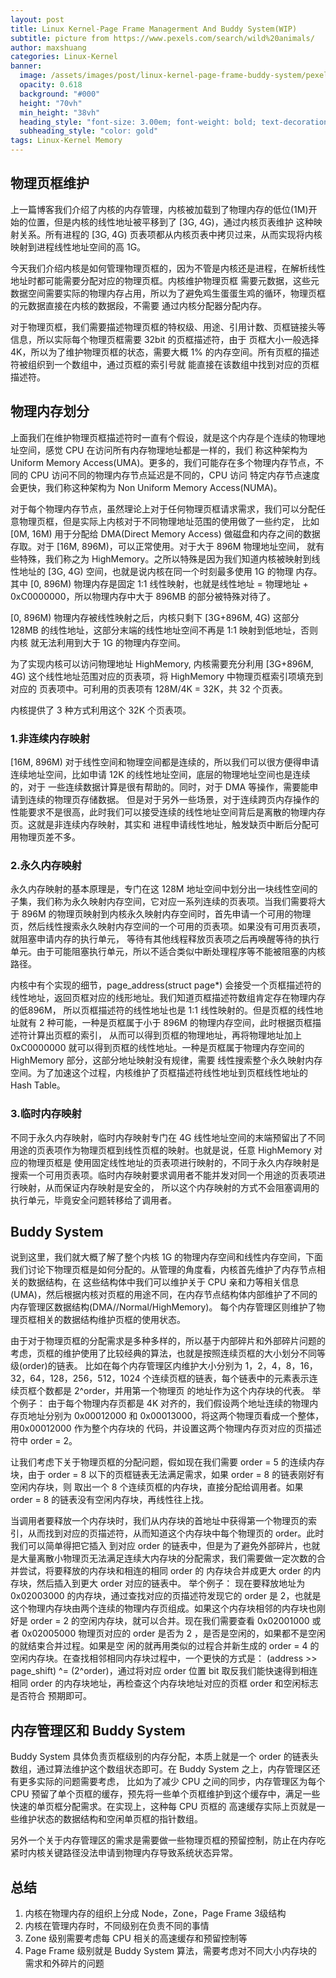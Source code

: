```yaml
---
layout: post
title: Linux Kernel-Page Frame Managerment And Buddy System(WIP)
subtitle: picture from https://www.pexels.com/search/wild%20animals/ 
author: maxshuang
categories: Linux-Kernel
banner:
  image: /assets/images/post/linux-kernel-page-frame-buddy-system/pexels-quang-nguyen-vinh-3355480.jpg
  opacity: 0.618
  background: "#000"
  height: "70vh"
  min_height: "38vh"
  heading_style: "font-size: 3.00em; font-weight: bold; text-decoration: underline"
  subheading_style: "color: gold"
tags: Linux-Kernel Memory
---
```


## 物理页框维护

上一篇博客我们介绍了内核的内存管理，内核被加载到了物理内存的低位(1M)开始的位置，但是内核的线性地址被平移到了 [3G, 4G)，通过内核页表维护
这种映射关系。所有进程的 [3G, 4G) 页表项都从内核页表中拷贝过来，从而实现将内核映射到进程线性地址空间的高 1G。

今天我们介绍内核是如何管理物理页框的，因为不管是内核还是进程，在解析线性地址时都可能需要分配对应的物理页框。内核维护物理页框
需要元数据，这些元数据空间需要实际的物理内存占用，所以为了避免鸡生蛋蛋生鸡的循环，物理页框的元数据直接在内核的数据段，不需要
通过内核分配器分配内存。

对于物理页框，我们需要描述物理页框的特权级、用途、引用计数、页框链接头等信息，所以实际每个物理页框需要 32bit 的页框描述符，由于
页框大小一般选择 4K，所以为了维护物理页框的状态，需要大概 1% 的内存空间。所有页框的描述符被组织到一个数组中，通过页框的索引号就
能直接在该数组中找到对应的页框描述符。

## 物理内存划分
上面我们在维护物理页框描述符时一直有个假设，就是这个内存是个连续的物理地址空间，感觉 CPU 在访问所有内存物理地址都是一样的，我们
称这种架构为 Uniform Memory Access(UMA)。更多的，我们可能存在多个物理内存节点，不同的 CPU 访问不同的物理内存节点延迟是不同的，CPU 访问
特定内存节点速度会更快，我们称这种架构为 Non Uniform Memory Access(NUMA)。

对于每个物理内存节点，虽然理论上对于任何物理页框请求需求，我们可以分配任意物理页框，但是实际上内核对于不同物理地址范围的使用做了一些约定，
比如 [0M, 16M) 用于分配给 DMA(Direct Memory Access) 做磁盘和内存之间的数据存取。对于 [16M, 896M)，可以正常使用。对于大于 896M 物理地址空间，
就有些特殊，我们称之为 HighMemory。之所以特殊是因为我们知道内核被映射到线性地址的 [3G, 4G) 空间，也就是说内核在同一个时刻最多使用 1G 的物理
内存。其中 [0, 896M) 物理内存是固定 1:1 线性映射，也就是线性地址 = 物理地址 + 0xC0000000，所以物理内存中大于 896MB 的部分被特殊对待了。



[0, 896M) 物理内存被线性映射之后，内核只剩下 [3G+896M, 4G) 这部分 128MB 的线性地址，这部分末端的线性地址空间不再是 1:1 映射到低地址，否则内核
就无法利用到大于 1G 的物理内存空间。

为了实现内核可以访问物理地址 HighMemory, 内核需要充分利用 [3G+896M, 4G) 这个线性地址范围对应的页表项，将 HighMemory 中物理页框索引项填充到对应的
页表项中。可利用的页表项有 128M/4K = 32K，共 32 个页表。

内核提供了 3 种方式利用这个 32K 个页表项。

### 1.非连续内存映射
[16M, 896M) 对于线性空间和物理空间都是连续的，所以我们可以很方便得申请连续地址空间，比如申请 12K 的线性地址空间，底层的物理地址空间也是连续的，对于
一些连续数据计算是很有帮助的。同时，对于 DMA 等操作，需要能申请到连续的物理页存储数据。
但是对于另外一些场景，对于连续跨页内存操作的性能要求不是很高，此时我们可以接受连续的线性地址空间背后是离散的物理内存页。这就是非连续内存映射，其实和
进程申请线性地址，触发缺页中断后分配可用物理页差不多。

### 2.永久内存映射
永久内存映射的基本原理是，专门在这 128M 地址空间中划分出一块线性空间的子集，我们称为永久映射内存空间，它对应一系列连续的页表项。当我们需要将大于 896M 
的物理页映射到内核永久映射内存空间时，首先申请一个可用的物理页，然后线性搜索永久映射内存空间的一个可用的页表项。如果没有可用页表项，就阻塞申请内存的执行单元，
等待有其他线程释放页表项之后再唤醒等待的执行单元。由于可能阻塞执行单元，所以不适合类似中断处理程序等不能被阻塞的内核路径。

内核中有个实现的细节，page_address(struct page\*) 会接受一个页框描述符的线性地址，返回页框对应的线形地址。我们知道页框描述符数组肯定存在物理内存的低896M，
所以页框描述符的线性地址也是 1:1 线性映射的。但是页框的线性地址就有 2 种可能，一种是页框属于小于 896M 的物理内存空间，此时根据页框描述符计算出页框的索引，
从而可以得到页框的物理地址，再将物理地址加上 0xC0000000 就可以得到页框的线性地址。一种是页框属于物理内存空间的 HighMemory 部分，这部分地址映射没有规律，需要
线性搜索整个永久映射内存空间。为了加速这个过程，内核维护了页框描述符线性地址到页框线性地址的 Hash Table。

### 3.临时内存映射
不同于永久内存映射，临时内存映射专门在 4G 线性地址空间的末端预留出了不同用途的页表项作为物理页框到线性页框的映射。也就是说，任意 HighMemory 对应的物理页框是
使用固定线性地址的页表项进行映射的，不同于永久内存映射是搜索一个可用页表项。临时内存映射要求调用者不能并发对同一个用途的页表项进行映射，从而保证内存映射是安全的，
所以这个内存映射的方式不会阻塞调用的执行单元，毕竟安全问题转移给了调用者。

## Buddy System
说到这里，我们就大概了解了整个内核 1G 的物理内存空间和线性内存空间，下面我们讨论下物理页框是如何分配的。从管理的角度看，内核首先维护了内存节点相关的数据结构，在
这些结构体中我们可以维护关于 CPU 亲和力等相关信息(UMA)，然后根据内核对页框的用途不同，在内存节点结构体内部维护了不同的内存管理区数据结构(DMA//Normal/HighMemory)。
每个内存管理区则维护了物理页框相关的数据结构维护页框的使用状态。

由于对于物理页框的分配需求是多种多样的，所以基于内部碎片和外部碎片问题的考虑，页框的维护使用了比较经典的算法，也就是按照连续页框的大小划分不同等级(order)的链表。
比如在每个内存管理区内维护大小分别为 1，2，4，8，16，32，64，128，256，512，1024 个连续页框的链表，每个链表中的元素表示连续页框个数都是 2^order，并用第一个物理页
的地址作为这个内存块的代表。
举个例子：
由于每个物理内存页都是 4K 对齐的，我们假设两个地址连续的物理内存页地址分别为 0x00012000 和 0x00013000，将这两个物理页看成一个整体，用0x00012000 作为整个内存块的
代码，并设置这两个物理内存页对应的页描述符中 order = 2。

让我们考虑下关于物理页框的分配问题，假如现在我们需要 order = 5 的连续内存块，由于 order = 8 以下的页框链表无法满足需求，如果 order = 8 的链表刚好有空闲内存块，则
取出一个 8 个连续页框的内存块，直接分配给调用者。如果 order = 8 的链表没有空闲内存块，再线性往上找。

当调用者要释放一个内存块时，我们从内存块的首地址中获得第一个物理页的索引，从而找到对应的页描述符，从而知道这个内存块中每个物理页的 order。此时我们可以简单得把它插入
到对应 order 的链表中，但是为了避免外部碎片，也就是大量离散小物理页无法满足连续大内存块的分配需求，我们需要做一定次数的合并尝试，将要释放的内存块和相连的相同 order 的
内存块合并成更大 order 的内存块，然后插入到更大 order 对应的链表中。
举个例子：
现在要释放地址为 0x02003000 的内存块，通过查找对应的页描述符发现它的 order 是 2，也就是这个物理内存块由两个连续的物理内存页组成。如果这个内存块相邻的内存块也刚好是
order = 2 的空闲内存块，就可以合并。现在我们需要查看 0x02001000 或者 0x02005000 物理页对应的 order 是否为 2 ，是否是空闲的，如果都不是空闲的就结束合并过程。如果是空
闲的就再用类似的过程合并新生成的 order = 4 的空闲内存块。在查找相邻相同内存块过程中，一个更快的方式是：
(address >> page_shift) ^= (2^order)，通过将对应 order 位置 bit 取反我们能快速得到相连相同 order 的内存块地址，再检查这个内存块地址对应的页框 order 和空闲标志是否符合
预期即可。

## 内存管理区和 Buddy System
Buddy System 具体负责页框级别的内存分配，本质上就是一个 order 的链表头数组，通过算法维护这个数组状态即可。在 Buddy System 之上，内存管理区还有更多实际的问题需要考虑，
比如为了减少 CPU 之间的同步，内存管理区为每个 CPU 预留了单个页框的缓存，预先将一些单个页框维护到这个缓存中，满足一些快速的单页框分配需求。在实现上，这种每 CPU 页框的
高速缓存实际上页就是一些维护状态的数据结构和空闲单页框的指针数组。

另外一个关于内存管理区的需求是需要做一些物理页框的预留控制，防止在内存吃紧时内核关键路径没法申请到物理内存导致系统状态异常。

## 总结
1. 内核在物理内存的组织上分成 Node，Zone，Page Frame 3级结构
2. 内核在管理内存时，不同级别在负责不同的事情
3. Zone 级别需要考虑每 CPU 相关的高速缓存和预留控制等
4. Page Frame 级别就是 Buddy System 算法，需要考虑对不同大小内存块的需求和外碎片的问题
